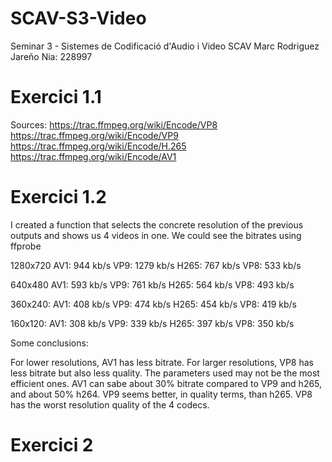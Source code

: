 # SCAV-S3-Video
Seminar 3 - Sistemes de Codificació d'Audio i Video SCAV
Marc Rodriguez Jareño Nia: 228997

# Exercici 1.1
 
Sources:
https://trac.ffmpeg.org/wiki/Encode/VP8
https://trac.ffmpeg.org/wiki/Encode/VP9
https://trac.ffmpeg.org/wiki/Encode/H.265
https://trac.ffmpeg.org/wiki/Encode/AV1

# Exercici 1.2

I created a function that selects the concrete resolution of the previous outputs and shows us 4 videos in one. We could see the bitrates using ffprobe

1280x720 AV1: 944 kb/s VP9: 1279 kb/s H265: 767 kb/s VP8: 533 kb/s

640x480 AV1: 593 kb/s VP9: 761 kb/s H265: 564 kb/s VP8: 493 kb/s

360x240: AV1: 408 kb/s VP9: 474 kb/s H265: 454 kb/s VP8: 419 kb/s

160x120: AV1: 308 kb/s VP9: 339 kb/s H265: 397 kb/s VP8: 350 kb/s

Some conclusions:

For lower resolutions, AV1 has less bitrate. For larger resolutions, VP8 has less bitrate but also less quality.
The parameters used may not be the most efficient ones.
AV1 can sabe about 30% bitrate compared to VP9 and h265, and about 50% h264.
VP9 seems better, in quality terms, than h265. VP8 has the worst resolution quality of the 4 codecs.

# Exercici 2
